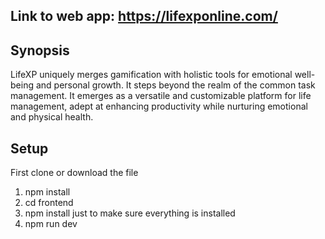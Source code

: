## Link to web app: https://lifexponline.com/

## Synopsis

LifeXP uniquely merges gamification with holistic tools for emotional well-being and personal growth. It steps beyond the realm of the common task management. It emerges as a versatile and customizable platform for life management, adept at enhancing productivity while nurturing emotional and physical health.

## Setup
First clone or download the file
1. npm install
2. cd frontend
3. npm install just to make sure everything is installed
3. npm run dev
